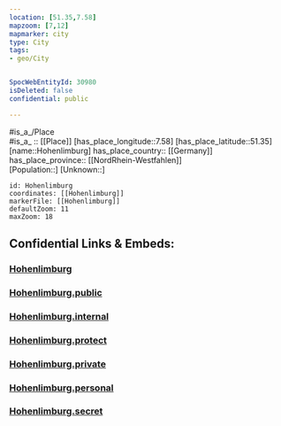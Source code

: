 ```yaml
---
location: [51.35,7.58] 
mapzoom: [7,12] 
mapmarker: city 
type: City
tags:
- geo/City


SpocWebEntityId: 30980
isDeleted: false
confidential: public

---
```

#is_a_/Place  
#is_a_ :: [[Place]] 
[has_place_longitude::7.58] 
[has_place_latitude::51.35] 
[name::Hohenlimburg] 
has_place_country:: [[Germany]]  
has_place_province:: [[NordRhein-Westfahlen]]  
[Population::] 
[Unknown::] 


```leaflet
id: Hohenlimburg
coordinates: [[Hohenlimburg]] 
markerFile: [[Hohenlimburg]] 
defaultZoom: 11 
maxZoom: 18
```


## Confidential Links & Embeds: 

### [Hohenlimburg](/_Standards/Earth/Continent/Europe/Europe~Central/Germany/Germany~West/Nordrhein-Westfalen/counties~NW/Hagen/Hohenlimburg.md) 

### [Hohenlimburg.public](/_public/Earth/Continent/Europe/Europe~Central/Germany/Germany~West/Nordrhein-Westfalen/counties~NW/Hagen/Hohenlimburg.public.md) 

### [Hohenlimburg.internal](/_internal/Earth/Continent/Europe/Europe~Central/Germany/Germany~West/Nordrhein-Westfalen/counties~NW/Hagen/Hohenlimburg.internal.md) 

### [Hohenlimburg.protect](/_protect/Earth/Continent/Europe/Europe~Central/Germany/Germany~West/Nordrhein-Westfalen/counties~NW/Hagen/Hohenlimburg.protect.md) 

### [Hohenlimburg.private](/_private/Earth/Continent/Europe/Europe~Central/Germany/Germany~West/Nordrhein-Westfalen/counties~NW/Hagen/Hohenlimburg.private.md) 

### [Hohenlimburg.personal](/_personal/Earth/Continent/Europe/Europe~Central/Germany/Germany~West/Nordrhein-Westfalen/counties~NW/Hagen/Hohenlimburg.personal.md) 

### [Hohenlimburg.secret](/_secret/Earth/Continent/Europe/Europe~Central/Germany/Germany~West/Nordrhein-Westfalen/counties~NW/Hagen/Hohenlimburg.secret.md)

